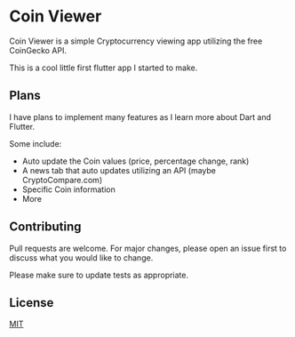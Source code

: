 # Coin Viewer

Coin Viewer is a simple Cryptocurrency viewing app utilizing the free CoinGecko API.

This is a cool little first flutter app I started to make.

## Plans

I have plans to implement many features as I learn more about Dart and Flutter.

Some include:

- Auto update the Coin values (price, percentage change, rank)
- A news tab that auto updates utilizing an API (maybe CryptoCompare.com)
- Specific Coin information
- More

## Contributing
Pull requests are welcome. For major changes, please open an issue first to discuss what you would like to change.

Please make sure to update tests as appropriate.

## License
[MIT](https://choosealicense.com/licenses/mit/)
